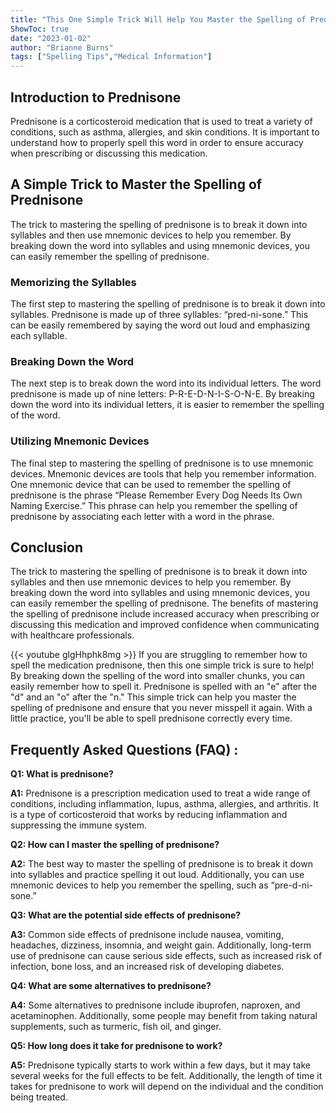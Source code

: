 ```yaml
---
title: "This One Simple Trick Will Help You Master the Spelling of Prednisone!"
ShowToc: true 
date: "2023-01-02"
author: "Brianne Burns" 
tags: ["Spelling Tips","Medical Information"]
---
```

## Introduction to Prednisone

Prednisone is a corticosteroid medication that is used to treat a variety of conditions, such as asthma, allergies, and skin conditions. It is important to understand how to properly spell this word in order to ensure accuracy when prescribing or discussing this medication.

## A Simple Trick to Master the Spelling of Prednisone

The trick to mastering the spelling of prednisone is to break it down into syllables and then use mnemonic devices to help you remember. By breaking down the word into syllables and using mnemonic devices, you can easily remember the spelling of prednisone. 

### Memorizing the Syllables

The first step to mastering the spelling of prednisone is to break it down into syllables. Prednisone is made up of three syllables: “pred-ni-sone.” This can be easily remembered by saying the word out loud and emphasizing each syllable. 

### Breaking Down the Word

The next step is to break down the word into its individual letters. The word prednisone is made up of nine letters: P-R-E-D-N-I-S-O-N-E. By breaking down the word into its individual letters, it is easier to remember the spelling of the word. 

### Utilizing Mnemonic Devices

The final step to mastering the spelling of prednisone is to use mnemonic devices. Mnemonic devices are tools that help you remember information. One mnemonic device that can be used to remember the spelling of prednisone is the phrase “Please Remember Every Dog Needs Its Own Naming Exercise.” This phrase can help you remember the spelling of prednisone by associating each letter with a word in the phrase. 

## Conclusion

The trick to mastering the spelling of prednisone is to break it down into syllables and then use mnemonic devices to help you remember. By breaking down the word into syllables and using mnemonic devices, you can easily remember the spelling of prednisone. The benefits of mastering the spelling of prednisone include increased accuracy when prescribing or discussing this medication and improved confidence when communicating with healthcare professionals.

{{< youtube glgHhphk8mg >}} 
If you are struggling to remember how to spell the medication prednisone, then this one simple trick is sure to help! By breaking down the spelling of the word into smaller chunks, you can easily remember how to spell it. Prednisone is spelled with an "e" after the "d" and an "o" after the "n." This simple trick can help you master the spelling of prednisone and ensure that you never misspell it again. With a little practice, you'll be able to spell prednisone correctly every time.

## Frequently Asked Questions (FAQ) :
**Q1: What is prednisone?**

**A1:** Prednisone is a prescription medication used to treat a wide range of conditions, including inflammation, lupus, asthma, allergies, and arthritis. It is a type of corticosteroid that works by reducing inflammation and suppressing the immune system. 

**Q2: How can I master the spelling of prednisone?**

**A2:** The best way to master the spelling of prednisone is to break it down into syllables and practice spelling it out loud. Additionally, you can use mnemonic devices to help you remember the spelling, such as “pre-d-ni-sone.” 

**Q3: What are the potential side effects of prednisone?**

**A3:** Common side effects of prednisone include nausea, vomiting, headaches, dizziness, insomnia, and weight gain. Additionally, long-term use of prednisone can cause serious side effects, such as increased risk of infection, bone loss, and an increased risk of developing diabetes. 

**Q4: What are some alternatives to prednisone?**

**A4:** Some alternatives to prednisone include ibuprofen, naproxen, and acetaminophen. Additionally, some people may benefit from taking natural supplements, such as turmeric, fish oil, and ginger. 

**Q5: How long does it take for prednisone to work?**

**A5:** Prednisone typically starts to work within a few days, but it may take several weeks for the full effects to be felt. Additionally, the length of time it takes for prednisone to work will depend on the individual and the condition being treated.





